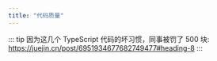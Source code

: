 ```yaml
---
title: "代码质量"
---
```


::: tip
因为这几个 TypeScript 代码的坏习惯，同事被罚了 500 块: <a href="https://juejin.cn/post/6951934677682749477#heading-8" target="_blank" >https://juejin.cn/post/6951934677682749477#heading-8</a>
:::
